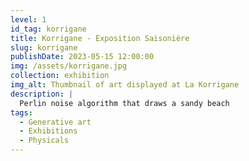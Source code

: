```yaml
---
level: 1
id_tag: korrigane
title: Korrigane - Exposition Saisonière
slug: korrigane
publishDate: 2023-05-15 12:00:00
img: /assets/korrigane.jpg
collection: exhibition
img_alt: Thumbnail of art displayed at La Korrigane
description: |
  Perlin noise algorithm that draws a sandy beach
tags:
  - Generative art
  - Exhibitions
  - Physicals
---
```

